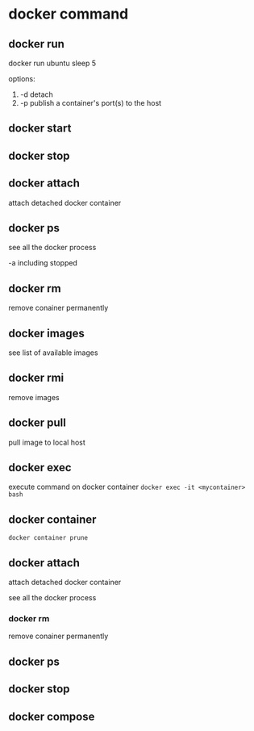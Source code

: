 # docker command

## docker run 
docker run ubuntu sleep 5

options:
1. -d detach
2. -p publish a container's port(s) to the host

## docker start



## docker stop

## docker attach
attach detached docker container

## docker ps
see all the docker process

-a including stopped


## docker rm 
remove conainer permanently

## docker images
see list of available images

## docker rmi
remove images 

## docker pull
pull image to local host

## docker exec
execute command on docker container
`docker exec -it <mycontainer> bash`

## docker container

```
docker container prune 
```

## docker attach
attach detached docker container


see all the docker process

### docker rm 
remove conainer permanently

## docker ps

## docker stop


## docker compose

